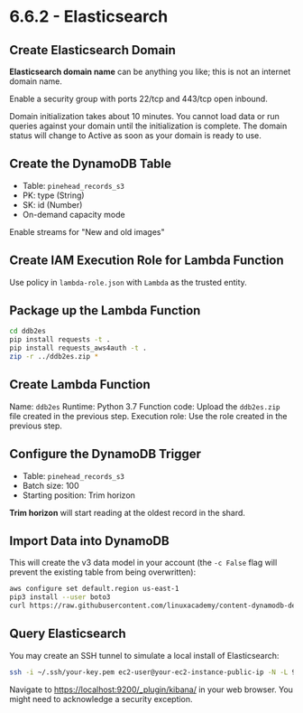 # 6.6.2 - Elasticsearch

## Create Elasticsearch Domain

**Elasticsearch domain name** can be anything you like; this is not an internet domain name.

Enable a security group with ports 22/tcp and 443/tcp open inbound.

Domain initialization takes about 10 minutes. You cannot load data or run queries against your domain until the initialization is complete. The domain status will change to Active as soon as your domain is ready to use.

## Create the DynamoDB Table

- Table: `pinehead_records_s3`
- PK: type (String)
- SK: id (Number)
- On-demand capacity mode

Enable streams for "New and old images"

## Create IAM Execution Role for Lambda Function

Use policy in `lambda-role.json` with `Lambda` as the trusted entity.

## Package up the Lambda Function

```sh
cd ddb2es
pip install requests -t .
pip install requests_aws4auth -t .
zip -r ../ddb2es.zip *
```

## Create Lambda Function

Name: `ddb2es`
Runtime: Python 3.7
Function code: Upload the `ddb2es.zip` file created in the previous step.
Execution role: Use the role created in the previous step.

## Configure the DynamoDB Trigger

- Table: `pinehead_records_s3`
- Batch size: 100
- Starting position: Trim horizon

**Trim horizon** will start reading at the oldest record in the shard.

## Import Data into DynamoDB

This will create the v3 data model in your account (the `-c False` flag will prevent the existing table from being overwritten):

```sh
aws configure set default.region us-east-1
pip3 install --user boto3
curl https://raw.githubusercontent.com/linuxacademy/content-dynamodb-deepdive/master/labs/bootstrap/tablebootstrap.py | python3 /dev/stdin -c False -s 3 -f s3://dynamodblabs/pinehead_records_s3.csv
```

## Query Elasticsearch

You may create an SSH tunnel to simulate a local install of Elasticsearch:

```sh
ssh -i ~/.ssh/your-key.pem ec2-user@your-ec2-instance-public-ip -N -L 9200:vpc-your-amazon-es-domain.region.es.amazonaws.com:443
```

Navigate to <https://localhost:9200/_plugin/kibana/> in your web browser. You might need to acknowledge a security exception.
